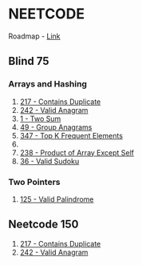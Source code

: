 # NEETCODE

Roadmap - [Link](https://neetcode.io/roadmap)

## Blind 75

### Arrays and Hashing

1. [217 - Contains Duplicate](https://leetcode.com/problems/contains-duplicate/description/)
2. [242 - Valid Anagram](https://leetcode.com/problems/valid-anagram/description/)
3. [1 - Two Sum](https://leetcode.com/problems/two-sum/description/)
4. [49 - Group Anagrams](https://leetcode.com/problems/group-anagrams/description/)
5. [347 - Top K Frequent Elements](https://leetcode.com/problems/top-k-frequent-elements/description/)
6.
7. [238 - Product of Array Except Self](https://leetcode.com/problems/product-of-array-except-self/description/)
8. [36 - Valid Sudoku](https://leetcode.com/problems/valid-sudoku/description/)

### Two Pointers

1. [125 - Valid Palindrome](https://leetcode.com/problems/valid-palindrome/description/)

## Neetcode 150

1. [217 - Contains Duplicate](https://leetcode.com/problems/contains-duplicate/description/)
2. [242 - Valid Anagram](https://leetcode.com/problems/valid-anagram/description/)
